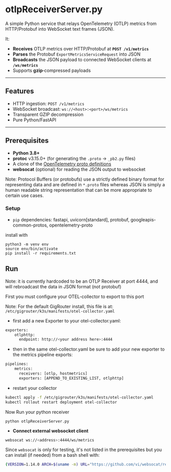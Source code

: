 
# otlpReceiverServer.py

A simple Python service that relays OpenTelemetry (OTLP) metrics from HTTP/Protobuf into WebSocket text frames (JSON).

It:

- **Receives** OTLP metrics over HTTP/Protobuf at **`POST /v1/metrics`**  
- **Parses** the Protobuf `ExportMetricsServiceRequest` into JSON  
- **Broadcasts** the JSON payload to connected WebSocket clients at **`/ws/metrics`**  
- Supports **gzip**‐compressed payloads  

---

## Features

- HTTP ingestion: `POST /v1/metrics`  
- WebSocket broadcast: `ws://<host>:<port>/ws/metrics`  
- Transparent GZIP decompression  
- Pure Python/FastAPI  

---

## Prerequisites

- **Python 3.8+**  
- **protoc** v3.15.0+ (for generating the `.proto` → `_pb2.py` files)  
- A clone of the [OpenTelemetry proto definitions](https://github.com/open-telemetry/opentelemetry-proto)  
- **websocat** (optional) for reading the JSON output to websocket

Note: Protocol Buffers (or protobufs) use a strictly defined binary format for representing data and are defined in `*.proto` files whereas JSON is simply a human readable string representation that can be more appropriate to certain use cases.
### Setup

- `pip` dependencies: fastapi, uvicorn[standard], protobuf, googleapis-common-protos, opentelemetry-proto

install with
```
python3 -m venv env
source env/bin/activate
pip install -r requirements.txt
```

## Run

Note: it is currently hardcoded to be an OTLP Receiver at port 4444, and will rebroadcast the data in JSON format (not protobuf)

First you must configure your OTEL-collector to export to this port

Note: For the default GigRouter install, this file is at: `/etc/gigrouter/k3s/manifests/otel-collector.yaml`

* first add a new Exporter to your otel-collector.yaml:
```bash
exporters:
    otlphttp:
      endpoint: http://<your address here>:4444
```
* then in the same otel-collector.yaml be sure to add your new exporter to the metrics pipeline exports:
```bash
pipelines:
    metrics:
      receivers: [otlp, hostmetrics]
      exporters: [APPEND_TO_EXISTING_LIST, otlphttp]
```
* restart your collector

```bash
kubectl apply -f /etc/gigrouter/k3s/manifests/otel-collector.yaml
kubectl rollout restart deployment otel-collector
```

Now Run your python receiver
```
python otlpReceiverServer.py
```

- **Connect external websocket client**
```bash
websocat ws://<address>:4444/ws/metrics
```

Since `websocat` is only for testing, it's not listed in the prerequisites but you can install (if needed) from a bash shell with:

```bash
(VERSION=1.14.0 ARCH=$(uname -m) URL="https://github.com/vi/websocat/releases/download/v${VERSION}/websocat_max.${ARCH}-unknown-linux-musl"; wget -qO websocat "$URL" && chmod +x websocat && sudo mv websocat /usr/local/bin/ && echo "Installed websocat" || echo "Failed to install websocat")
```
